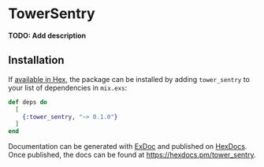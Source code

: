 # TowerSentry

**TODO: Add description**

## Installation

If [available in Hex](https://hex.pm/docs/publish), the package can be installed
by adding `tower_sentry` to your list of dependencies in `mix.exs`:

```elixir
def deps do
  [
    {:tower_sentry, "~> 0.1.0"}
  ]
end
```

Documentation can be generated with [ExDoc](https://github.com/elixir-lang/ex_doc)
and published on [HexDocs](https://hexdocs.pm). Once published, the docs can
be found at <https://hexdocs.pm/tower_sentry>.


